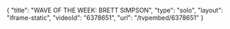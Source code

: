 {
    "title": "WAVE OF THE WEEK: BRETT SIMPSON",
    "type": "solo",
    "layout": "iframe-static",
    "videoId": "6378651",
    "url": "\/tvpembed\/6378651"
}